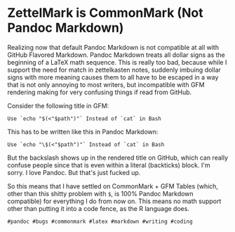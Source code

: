 # ZettelMark is CommonMark (Not Pandoc Markdown)

Realizing now that default Pandoc Markdown is not compatible at all with
GitHub Flavored Markdown. Pandoc Markdown treats all dollar signs as the
beginning of a LaTeX math sequence. This is really too bad, because
while I support the need for match in zettelkasten notes, suddenly
imbuing dollar signs with more meaning causes them to all have to be
escaped in a way that is not only annoying to most writers, but
incompatible with GFM rendering making for very confusing things if read
from GitHub.

Consider the following title in GFM:

```
Use `echo "$(<"$path")"` Instead of `cat` in Bash
```

This has to be written like this in Pandoc Markdown:

```
Use `echo "\$(<"$path")"` Instead of `cat` in Bash
```

But the backslash shows up in the rendered title on GitHub, which can
really confuse people since that is even within a literal (backticks)
block. I'm sorry. I love Pandoc. But that's just fucked up.

So this means that I have settled on CommonMark + GFM Tables (which,
other than this shitty problem with `$`, is 100% Pandoc Markdown
compatible) for everything I do from now on. This means no math support
other than putting it into a code fence, as the R language does.

    #pandoc #bugs #commonmark #latex #markdown #writing #coding
